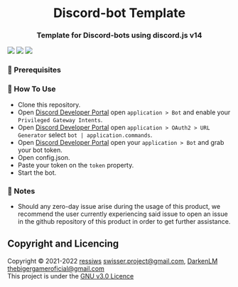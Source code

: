 <h1 align="center">Discord-bot Template</h1>
<h3 align="center">Template for Discord-bots using discord.js v14</h3>

![](https://img.shields.io/github/issues/ressiws/Discord-bot-js?style=for-the-badge)
![](https://img.shields.io/github/stars/ressiws/Discord-bot-js?style=for-the-badge)
![](https://img.shields.io/github/license/ressiws/Discord-bot-js?style=for-the-badge)

### :wrench: Prerequisites


### 🌠 How To Use
- Clone this repository.
- Open [Discord Developer Portal](https://discord.com/developers/applications) open `application > Bot` and enable your `Privileged Gateway Intents`.
- Open [Discord Developer Portal](https://discord.com/developers/applications) open `application > OAuth2 > URL Generator` select `bot | application.commands`.
- Open [Discord Developer Portal](https://discord.com/developers/applications) open your `application > Bot` and grab your bot token.
- Open config.json.
- Paste your token on the `token` property.
- Start the bot.

### 📢 Notes
- Should any zero-day issue arise during the usage of this product, we recommend the user currently experiencing said issue to open an issue in the github repository of this product in order to get further assistance.

## Copyright and Licencing
Copyright © 2021-2022 [ressiws](https://github.com/ressiws) swisser.project@gmail.com, [DarkenLM](https://github.com/DarkenLM) thebigergameroficial@gmail.com  
This project is under the [GNU v3.0 Licence](./LICENSE)
